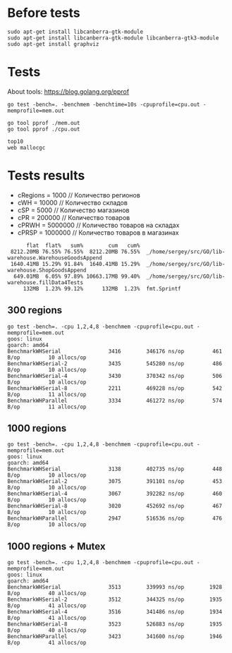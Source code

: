 # Before tests
```
sudo apt-get install libcanberra-gtk-module
sudo apt-get install libcanberra-gtk-module libcanberra-gtk3-module
sudo apt-get install graphviz
```

# Tests
About tools: https://blog.golang.org/pprof
```
go test -bench=. -benchmem -benchtime=10s -cpuprofile=cpu.out -memprofile=mem.out
```

```
go tool pprof ./mem.out
go tool pprof ./cpu.out
```

```
top10
web mallocgc
```
# Tests results

* cRegions =  1000 // Количество регионов
* cWH   =    10000 // Количество складов
* cSP   =     5000 // Количество магазинов
* cPR   =   200000 // Количество товаров
* cPRWH =  5000000 // Количество товаров на складах
* cPRSP =  1000000 // Количество товаров в магазинах
```  
      flat  flat%   sum%        cum   cum%
 8212.20MB 76.55% 76.55%  8212.20MB 76.55%  _/home/sergey/src/GO/lib-warehouse.WarehouseGoodsAppend
 1640.41MB 15.29% 91.84%  1640.41MB 15.29%  _/home/sergey/src/GO/lib-warehouse.ShopGoodsAppend
  649.01MB  6.05% 97.89% 10663.17MB 99.40%  _/home/sergey/src/GO/lib-warehouse.fillData4Tests
     132MB  1.23% 99.12%      132MB  1.23%  fmt.Sprintf
```

## 300 regions
```
go test -bench=. -cpu 1,2,4,8 -benchmem -cpuprofile=cpu.out -memprofile=mem.out
goos: linux
goarch: amd64
BenchmarkWHSerial       	    3416	    346176 ns/op	     461 B/op	      10 allocs/op
BenchmarkWHSerial-2     	    3435	    545280 ns/op	     486 B/op	      10 allocs/op
BenchmarkWHSerial-4     	    3430	    370342 ns/op	     506 B/op	      10 allocs/op
BenchmarkWHSerial-8     	    2211	    469228 ns/op	     542 B/op	      11 allocs/op
BenchmarkWHParallel     	    3334	    461272 ns/op	     574 B/op	      11 allocs/op
```
## 1000 regions
```
go test -bench=. -cpu 1,2,4,8 -benchmem -cpuprofile=cpu.out -memprofile=mem.out
goos: linux
goarch: amd64
BenchmarkWHSerial       	    3138	    402735 ns/op	     448 B/op	      10 allocs/op
BenchmarkWHSerial-2     	    3075	    391101 ns/op	     453 B/op	      10 allocs/op
BenchmarkWHSerial-4     	    3067	    392282 ns/op	     460 B/op	      10 allocs/op
BenchmarkWHSerial-8     	    3020	    452692 ns/op	     467 B/op	      10 allocs/op
BenchmarkWHParallel     	    2947	    516536 ns/op	     476 B/op	      10 allocs/op
```
## 1000 regions + Mutex
```
go test -bench=. -cpu 1,2,4,8 -benchmem -cpuprofile=cpu.out -memprofile=mem.out
goos: linux
goarch: amd64
BenchmarkWHSerial       	    3513	    339993 ns/op	    1928 B/op	      40 allocs/op
BenchmarkWHSerial-2     	    3512	    344325 ns/op	    1935 B/op	      41 allocs/op
BenchmarkWHSerial-4     	    3516	    341486 ns/op	    1934 B/op	      41 allocs/op
BenchmarkWHSerial-8     	    3523	    526883 ns/op	    1935 B/op	      40 allocs/op
BenchmarkWHParallel     	    3423	    341600 ns/op	    1946 B/op	      41 allocs/op
```
